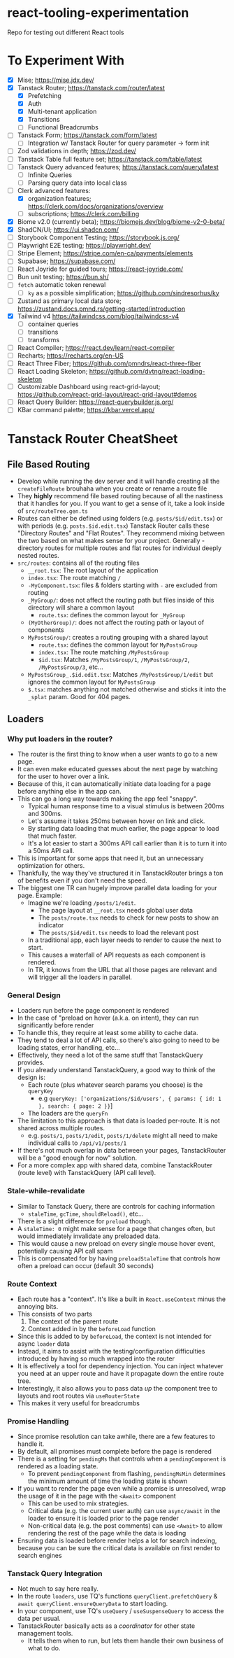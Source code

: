 # react-tooling-experimentation

Repo for testing out different React tools

# To Experiment With

- [x] Mise; https://mise.jdx.dev/
- [x] Tanstack Router; https://tanstack.com/router/latest
  - [x] Prefetching
  - [x] Auth
  - [x] Multi-tenant application
  - [x] Transitions
  - [ ] Functional Breadcrumbs
- [ ] Tanstack Form; https://tanstack.com/form/latest
  - [ ] Integration w/ Tanstack Router for query parameter -> form init
- [ ] Zod validations in depth; https://zod.dev/
- [ ] Tanstack Table full feature set; https://tanstack.com/table/latest
- [ ] Tanstack Query advanced features; https://tanstack.com/query/latest
  - [ ] Infinite Queries
  - [ ] Parsing query data into local class
- [ ] Clerk advanced features:
  - [x] organization features; https://clerk.com/docs/organizations/overview
  - [ ] subscriptions; https://clerk.com/billing
- [x] Biome v2.0 (currently beta); https://biomejs.dev/blog/biome-v2-0-beta/
- [x] ShadCN/UI; https://ui.shadcn.com/
- [ ] Storybook Component Testing; https://storybook.js.org/
- [ ] Playwright E2E testing; https://playwright.dev/
- [ ] Stripe Element; https://stripe.com/en-ca/payments/elements
- [ ] Supabase; https://supabase.com/
- [ ] React Joyride for guided tours; https://react-joyride.com/
- [ ] Bun unit testing; https://bun.sh/
- [ ] `fetch` automatic token renewal
  - [ ] `ky` as a possible simplification; https://github.com/sindresorhus/ky
- [ ] Zustand as primary local data store; https://zustand.docs.pmnd.rs/getting-started/introduction
- [x] Tailwind v4 https://tailwindcss.com/blog/tailwindcss-v4
  - [ ] container queries
  - [ ] transitions
  - [ ] transforms
- [ ] React Compiler; https://react.dev/learn/react-compiler
- [ ] Recharts; https://recharts.org/en-US
- [ ] React Three Fiber; https://github.com/pmndrs/react-three-fiber
- [ ] React Loading Skeleton; https://github.com/dvtng/react-loading-skeleton
- [ ] Customizable Dashboard using react-grid-layout; https://github.com/react-grid-layout/react-grid-layout#demos
- [ ] React Query Builder: https://react-querybuilder.js.org/
- [ ] KBar command palette; https://kbar.vercel.app/

# Tanstack Router CheatSheet

## File Based Routing

- Develop while running the dev server and it will handle creating all the `createFileRoute` brouhaha when you create or rename a route file
- They **highly** recommend file based routing because of all the nastiness that it handles for you.
  If you want to get a sense of it, take a look inside of `src/routeTree.gen.ts`
- Routes can either be defined using folders (e.g. `posts/$id/edit.tsx`) or with periods (e.g. `posts.$id.edit.tsx`)
  Tanstack Router calls these "Directory Routes" and "Flat Routes". They recommend mixing between the two based on what makes sense for your project.
  Generally - directory routes for multiple routes and flat routes for individual deeply nested routes.
- `src/routes`: contains all of the routing files
  - `__root.tsx`: The root layout of the application
  - `index.tsx`: The route matching `/`
  - `-MyComponent.tsx`: files & folders starting with `-` are excluded from routing
  - `_MyGroup/`: does not affect the routing path but files inside of this directory will share a common layout
    - `route.tsx`: defines the common layout for `_MyGroup`
  - `(MyOtherGroup)/`: does not affect the routing path or layout of components
  - `MyPostsGroup/`: creates a routing grouping with a shared layout
    - `route.tsx`: defines the common layout for `MyPostsGroup`
    - `index.tsx`: The route matching `/MyPostsGroup`
    - `$id.tsx`: Matches `/MyPostsGroup/1`, `/MyPostsGroup/2`, `/MyPostsGroup/3`, etc...
  - `MyPostsGroup_.$id.edit.tsx`: Matches `/MyPostsGroup/1/edit` but ignores the common layout for `MyPostsGroup`
  - `$.tsx`: matches anything not matched otherwise and sticks it into the `_splat` param. Good for 404 pages.

## Loaders

### Why put loaders in the router?

- The router is the first thing to know when a user wants to go to a new page.
- It can even make educated guesses about the next page by watching for the user to hover over a link.
- Because of this, it can automatically initiate data loading for a page before anything else in the app can.
- This can go a long way towards making the app feel "snappy".
  - Typical human response time to a visual stimulus is between 200ms and 300ms.
  - Let's assume it takes 250ms between hover on link and click.
  - By starting data loading that much earlier, the page appear to load that much faster.
  - It's a lot easier to start a 300ms API call earlier than it is to turn it into a 50ms API call.
- This is important for some apps that need it, but an unnecessary optimization for others.
- Thankfully, the way they've structured it in TanstackRouter brings a ton of benefits even if you don't need the speed.
- The biggest one TR can hugely improve parallel data loading for your page. Example:
  - Imagine we're loading `/posts/1/edit`.
    - The page layout at `__root.tsx` needs global user data
    - The `posts/route.tsx` needs to check for new posts to show an indicator
    - The `posts/$id/edit.tsx` needs to load the relevant post
  - In a traditional app, each layer needs to render to cause the next to start.
  - This causes a waterfall of API requests as each component is rendered.
  - In TR, it knows from the URL that all those pages are relevant and will trigger all the loaders in parallel.

### General Design

- Loaders run before the page component is rendered
- In the case of "preload on hover (a.k.a. on intent), they can run significantly before render
- To handle this, they require at least some ability to cache data.
- They tend to deal a lot of API calls, so there's also going to need to be loading states, error handling, etc...
- Effectively, they need a lot of the same stuff that TanstackQuery provides.
- If you already understand TanstackQuery, a good way to think of the design is:
  - Each route (plus whatever search params you choose) is the `queryKey`
    - e.g `queryKey: ['organizations/$id/users', { params: { id: 1 }, search: { page: 2 }}`]
  - The loaders are the `queryFn`
- The limitation to this approach is that data is loaded per-route. It is not shared across multiple routes.
  - e.g. `posts/1`, `posts/1/edit`, `posts/1/delete` might all need to make individual calls to `/api/v1/posts/1`
- If there's not much overlap in data between your pages, TanstackRouter will be a "good enough for now" solution.
- For a more complex app with shared data, combine TanstackRouter (route level) with TanstackQuery (API call level).

### Stale-while-revalidate

- Similar to Tanstack Query, there are controls for caching information
  - `staleTime`, `gcTime`, `shouldReload()`, etc...
- There is a slight difference for `preload` though.
- A `staleTime: 0` might make sense for a page that changes often, but would immediately invalidate any preloaded data.
- This would cause a new preload on every single mouse hover event, potentially causing API call spam
- This is compensated for by having `preloadStaleTime` that controls how often a preload can occur (default 30 seconds)

### Route Context

- Each route has a "context". It's like a built in `React.useContext` minus the annoying bits.
- This consists of two parts
  1) The context of the parent route
  2) Context added in by the `beforeLoad` function
- Since this is added to by `beforeLoad`, the context is not intended for async `loader` data 
- Instead, it aims to assist with the testing/configuration difficulties introduced by having so much wrapped into the router
- It is effectively a tool for dependency injection. You can inject whatever you need at an upper route and have it propagate down the entire route tree.
- Interestingly, it also allows you to pass data _up_ the component tree to layouts and root routes via `useRouterState`
- This makes it very useful for breadcrumbs

### Promise Handling

- Since promise resolution can take awhile, there are a few features to handle it.
- By default, all promises must complete before the page is rendered
- There is a setting for `pendingMs` that controls when a `pendingComponent` is rendered as a loading state.
  - To prevent `pendingComponent` from flashing, `pendingMsMin` determines the minimum amount of time the loading state is shown
- If you want to render the page even while a promise is unresolved, wrap the usage of it in the page with the `<Await>` component
  - This can be used to mix strategies.
  - Critical data (e.g. the current user auth) can use `async/await` in the loader to ensure it is loaded prior to the page render
  - Non-critical data (e.g. the post comments) can use `<Await>` to allow rendering the rest of the page while the data is loading
- Ensuring data is loaded before render helps a lot for search indexing, because you can be sure the critical data is available on first render to search engines

### Tanstack Query Integration

- Not much to say here really.
- In the route `loaders`, use TQ's functions `queryClient.prefetchQuery` & `await queryClient.ensureQueryData` to start loading.
- In your component, use TQ's `useQuery` / `useSuspenseQuery` to access the data per usual.
- TanstackRouter basically acts as a _coordinator_ for other state management tools.
  - It tells them when to run, but lets them handle their own business of what to do.
